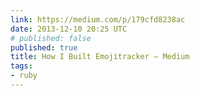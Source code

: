 ```yaml
---
link: https://medium.com/p/179cfd8238ac
date: 2013-12-10 20:25 UTC
# published: false
published: true
title: How I Built Emojitracker — Medium
tags:
- ruby
---
```



